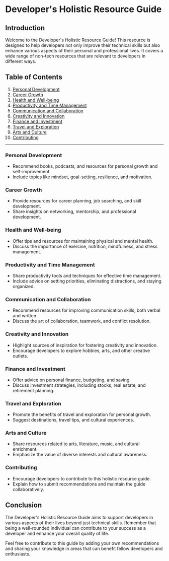 # Developer's Holistic Resource Guide

## Introduction

Welcome to the Developer's Holistic Resource Guide! This resource is designed to help developers not only improve their technical skills but also enhance various aspects of their personal and professional lives. It covers a wide range of non-tech resources that are relevant to developers in different ways.

## Table of Contents

1. [Personal Development](#personal-development)
2. [Career Growth](#career-growth)
3. [Health and Well-being](#health-and-well-being)
4. [Productivity and Time Management](#productivity-and-time-management)
5. [Communication and Collaboration](#communication-and-collaboration)
6. [Creativity and Innovation](#creativity-and-innovation)
7. [Finance and Investment](#finance-and-investment)
8. [Travel and Exploration](#travel-and-exploration)
9. [Arts and Culture](#arts-and-culture)
10. [Contributing](#contributing)

---

### Personal Development

- Recommend books, podcasts, and resources for personal growth and self-improvement.
- Include topics like mindset, goal-setting, resilience, and motivation.

### Career Growth

- Provide resources for career planning, job searching, and skill development.
- Share insights on networking, mentorship, and professional development.

### Health and Well-being

- Offer tips and resources for maintaining physical and mental health.
- Discuss the importance of exercise, nutrition, mindfulness, and stress management.

### Productivity and Time Management

- Share productivity tools and techniques for effective time management.
- Include advice on setting priorities, eliminating distractions, and staying organized.

### Communication and Collaboration

- Recommend resources for improving communication skills, both verbal and written.
- Discuss the art of collaboration, teamwork, and conflict resolution.

### Creativity and Innovation

- Highlight sources of inspiration for fostering creativity and innovation.
- Encourage developers to explore hobbies, arts, and other creative outlets.

### Finance and Investment

- Offer advice on personal finance, budgeting, and saving.
- Discuss investment strategies, including stocks, real estate, and retirement planning.

### Travel and Exploration

- Promote the benefits of travel and exploration for personal growth.
- Suggest destinations, travel tips, and cultural experiences.

### Arts and Culture

- Share resources related to arts, literature, music, and cultural enrichment.
- Emphasize the value of diverse interests and cultural awareness.

### Contributing

- Encourage developers to contribute to this holistic resource guide.
- Explain how to submit recommendations and maintain the guide collaboratively.

## Conclusion

The Developer's Holistic Resource Guide aims to support developers in various aspects of their lives beyond just technical skills. Remember that being a well-rounded individual can contribute to your success as a developer and enhance your overall quality of life.

Feel free to contribute to this guide by adding your own recommendations and sharing your knowledge in areas that can benefit fellow developers and enthusiasts.
